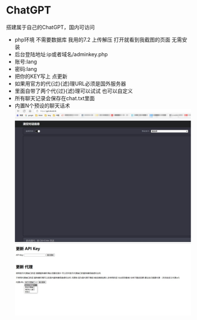 # ChatGPT
搭建属于自己的ChatGPT，国内可访问
- php环境 不需要数据库  我用的7.2   上传解压  打开就看到我截图的页面 无需安装
- 后台登陆地址:ip或者域名/adminkey.php
- 账号:lang
- 密码:lang
- 把你的KEY写上 点更新
- 如果用官方的代{过}{滤}理URL必须是国外服务器
- 里面自带了两个代{过}{滤}理可以试试  也可以自定义
- 所有聊天记录会保存在chat.txt里面
- 内置N个预设的聊天话术
![img2.jpg](image/img2.jpg)
![img1.jpg](image/img1.jpg)
